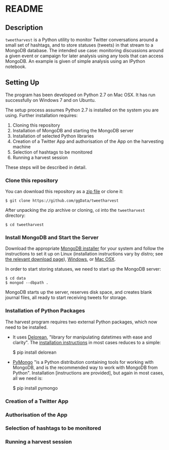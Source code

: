 # README

## Description

`tweetharvest` is a Python utility to monitor Twitter conversations around a small set of hashtags, and to store statuses (tweets) in that stream to a MongoDB database. The intended use case: monitoring discussions around a given event or campaign for later analysis using any tools that can access MongoDB. An example is given of simple analysis using an IPython notebook.

## Setting Up

The program has been developed on Python 2.7 on Mac OSX. It has run successfully on Windows 7 and on Ubuntu.

The setup process assumes Python 2.7 is installed on the system you are using. Further installation requires:

1. Cloning this repository
2. Installation of MongoDB and starting the MongoDB server
3. Installation of selected Python libraries
4. Creation of a Twitter App and authorisation of the App on the harvesting machine
5. Selection of hashtags to be monitored
6. Running a harvest session

These steps will be described in detail.

### Clone this repository

You can download this repository as a [zip file](https://github.com/ggData/tweetharvest/archive/master.zip) or clone it:

    $ git clone https://github.com/ggData/tweetharvest

After unpacking the zip archive or cloning, `cd` into the `tweetharvest` directory:

    $ cd tweetharvest

### Install MongoDB and Start the Server

Download the appropriate [MongoDB installer](https://www.mongodb.org/downloads) for your system and follow the instructions to set it up on Linux (installation instructions vary by distro; see [the relevant download page](https://www.mongodb.org/downloads#linux-new)), [Windows](http://docs.mongodb.org/manual/tutorial/install-mongodb-on-windows/?_ga=1.167442750.1237211192.1434015304), or [Mac OSX](http://docs.mongodb.org/manual/tutorial/install-mongodb-on-os-x/?_ga=1.259119114.1237211192.1434015304).

In order to start storing statuses, we need to start up the MongoDB server:

    $ cd data
    $ mongod --dbpath .

MongoDB starts up the server, reserves disk space, and creates blank journal files, all ready to start receiving tweets for storage.

### Installation of Python Packages

The harvest program requires two external Python packages, which now need to be installed.

- It uses [Delorean](https://pypi.python.org/pypi/Delorean/0.4.5), "library for manipulating datetimes with ease and clarity". The [installation instructions](http://delorean.readthedocs.org/en/latest/install.html) in most cases reduces to a simple:

    $ pip install delorean

- [PyMongo](http://api.mongodb.org/python/current/) "is a Python distribution containing tools for working with MongoDB, and is the recommended way to work with MongoDB from Python". Installation [instructions are provided], but again in most cases, all we need is:

    $ pip install pymongo

### Creation of a Twitter App

### Authorisation of the App

### Selection of hashtags to be monitored

### Running a harvest session
